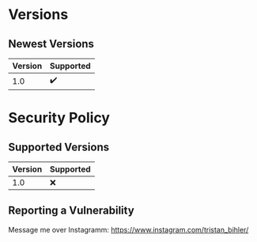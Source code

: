 # Versions
## Newest Versions

| Version | Supported          |
| ------- | ------------------ |
|  1.0    | ✔️               |

# Security Policy

## Supported Versions

| Version | Supported          |
| ------- | ------------------ |
|  1.0    | :x:                |

## Reporting a Vulnerability
Message me over Instagramm: https://www.instagram.com/tristan_bihler/
